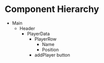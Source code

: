 # Component Hierarchy

- Main
  - Header
    - PlayerData
      - PlayerRow
        - Name
        - Position
      - addPlayer button
